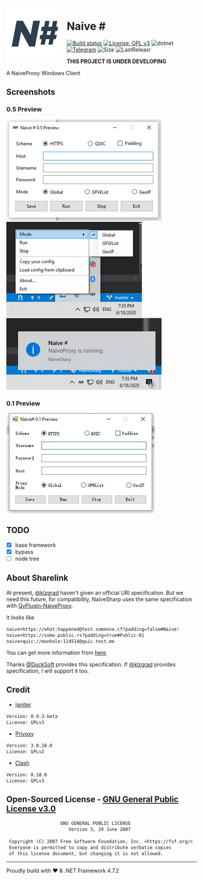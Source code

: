 <img width="150" height="150" align="left" style="float: left; margin: 0 10px 0 0;" alt="MS-DOS logo" src="Screenshots/NaiveSharp.png">

# Naive \#

[![Build status](https://ci.appveyor.com/api/projects/status/6da9k8p6dvwhse7s/branch/master?svg=true)](https://ci.appveyor.com/project/KevinZonda/naivesharp/branch/master)
[![License: GPL v3](https://img.shields.io/badge/License-GPLv3-blue.svg)](https://www.gnu.org/licenses/gpl-3.0)
![dotnet](https://img.shields.io/badge/.NET%20Framework-4.7.2-green)
[![Telegram](https://raw.githubusercontent.com/Patrolavia/telegram-badge/master/chat.svg)](https://t.me/ohtcs)
![Size](https://img.shields.io/github/repo-size/KevinZonda/NaiveSharp)
![LastReleasr](https://img.shields.io/github/v/release/KevinZonda/NaiveSharp?include_prereleases)

**THIS PROJECT IS UNDER DEVELOPING**

A NaiveProxy Windows Client

## Screenshots

### 0.5 Preview

![NaiveSharp0.5Prev](Screenshots/ns05prev.png)
![NaiveSharp0.5Prev](Screenshots/ns05prev-1.png)
![NaiveSharp0.5Prev](Screenshots/ns05prev-2.png)

### 0.1 Preview

![NaiveSharp0.1Prev](Screenshots/ns01prev.jpg)

## TODO

- [x] base framework
- [x] bypass
- [ ] node tree

## About Sharelink

At present, [@klzgrad](https://github.com/klzgrad) haven't given an official URI specification. But we need this future, for compatibility, NaiveSharp uses the same specification with [QvPlugin-NaiveProxy](https://github.com/Qv2ray/QvPlugin-NaiveProxy).

It looks like

```
naive+https://what:happened@test.someone.cf?padding=false#Naive!
naive+https://some.public.rs?padding=true#Public-01
naive+quic://manhole:114514@quic.test.me
```

You can get more information from [here](https://gist.github.com/DuckSoft/ca03913b0a26fc77a1da4d01cc6ab2f1).

Thanks [@DuckSoft](https://github.com/DuckSoft) provides this specification. If [@klzgrad](https://github.com/klzgrad) provides specification, I will support it too.

## Credit

- [Igniter](https://github.com/trojan-gfw/igniter)

```credit
Version: 0.9.3-beta
License: GPLv3
```

- [Privoxy](https://www.privoxy.org/)

```credit
Version: 3.0.28.0
License: GPLv2
```

- [Clash](https://github.com/Dreamacro/clash)

```credit
Version: 0.18.0
License: GPLv3
```

## Open-Sourced License - [GNU General Public License v3.0](LICENSE)

```license
                    GNU GENERAL PUBLIC LICENSE
                       Version 3, 29 June 2007

 Copyright (C) 2007 Free Software Foundation, Inc. <https://fsf.org/>
 Everyone is permitted to copy and distribute verbatim copies
 of this license document, but changing it is not allowed.
```

-----
Proudly build with ❤️ & .NET Framework 4.7.2
